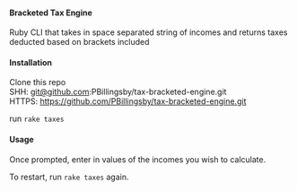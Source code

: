 #### Bracketed Tax Engine

Ruby CLI that takes in space separated string of incomes and returns taxes deducted based on brackets included

#### Installation

Clone this repo<br>
SHH: git@github.com:PBillingsby/tax-bracketed-engine.git<br>
HTTPS: https://github.com/PBillingsby/tax-bracketed-engine.git<br>

run `rake taxes`

#### Usage

Once prompted, enter in values of the incomes you wish to calculate.<br>

To restart, run `rake taxes` again.
